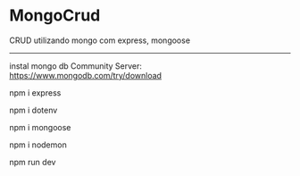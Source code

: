 # MongoCrud
CRUD utilizando mongo com express, mongoose

______________
instal mongo db Community Server: https://www.mongodb.com/try/download 

npm i express

npm i dotenv

npm i mongoose

npm i nodemon

npm run dev

